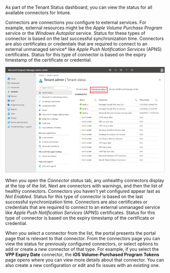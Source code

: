 As part of the Tenant Status dashboard, you can view the status for all available connectors for Intune.  

Connectors are connections you configure to external services. For example, external resources might be the *Apple Volume Purchase Program* service or the *Windows Autopilot* service.  Status for these types of connector is based on the last successful synchronization time. Connectors are also certificates or credentials that are required to connect to an external unmanaged service* like *Apple Push Notification Services* (APNS) certificates. Status for this type of connector is based on the expiry timestamp of the certificate or credential.  

![Screenshot of Intune Tenant Status in Microsoft Endpoint Manager](../media/intro-to-endpoint-manager-27.png)

When you open the *Connector status* tab, any unhealthy connectors display at the top of the list. Next are connectors with warnings, and then the list of healthy connectors. Connectors you haven't yet configured appear last as *Not Enabled*. Status for this type of connector is based on the last successful synchronization time. Connectors are also certificates or credentials that are required to connect to an external unmanaged service like *Apple Push Notification Services* (APNS) certificates. Status for this type of connector is based on the expiry timestamp of the certificate or credential.  

When you select a connector from the list, the portal presents the portal page that is relevant to that connector. From the connectors page you can view the status for previously configured connectors, or select options to add or create a new connector of that type. For example, if you select the **VPP Expiry Date** connector, the **iOS Volume-Purchased Program Tokens** page opens where you can view more details about that connector. You can also create a new configuration or edit and fix issues with an existing one.